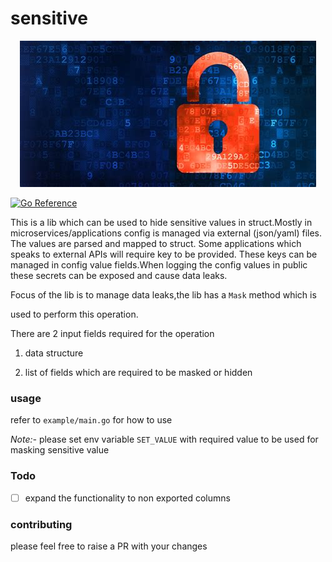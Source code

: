 # sensitive


<p align="center">
<img src="./assets/read_image.jpeg" title="" alt="logo!" data-align="center">
</p>



[![Go Reference](https://pkg.go.dev/badge/github.com/ehrktia/sensitive@v0.1.0.svg)](https://pkg.go.dev/github.com/ehrktia/sensitive@v0.1.0)


This is a lib which can be used to hide sensitive values in struct.Mostly in microservices/applications config is managed via external (json/yaml) files. The values are parsed and mapped to struct. Some applications which speaks to external APIs will require key to be provided. These keys can be managed in config value fields.When logging the config values in public these secrets can be exposed and cause data leaks.

Focus of the lib is to manage data leaks,the lib has a `Mask` method which is

used to perform this operation.

There are 2 input fields required for the operation

1. data structure

2. list of fields which are required to be masked or hidden

### usage

refer to `example/main.go`  for how to use

*Note:-* please set env variable `SET_VALUE` with required value to be
used for masking sensitive value  

### Todo

- [ ] expand the functionality to non exported columns

### contributing

please feel free to raise a PR with your changes
